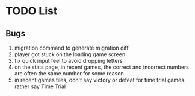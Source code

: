 # TODO List


## Bugs

1. migration command to generate migration diff
2. player got stuck on the loading game screen
3. fix quick input feel to avoid dropping letters
5. on the stats page, in recent games, the correct and incorrect numbers are often the same number for some reason
6. in recent games tiles, don't say victory or defeat for time trial games. rather say Time Trial
